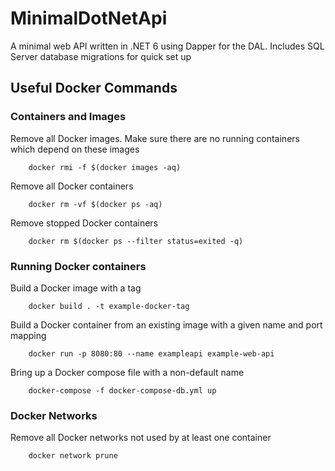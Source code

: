 # MinimalDotNetApi
A minimal web API written in .NET 6 using Dapper for the DAL. 
Includes SQL Server database migrations for quick set up

## Useful Docker Commands

### Containers and Images

Remove all Docker images. Make sure there are no running containers which depend on these images

```docker
	docker rmi -f $(docker images -aq)
```

Remove all Docker containers

```docker
	docker rm -vf $(docker ps -aq)
```

Remove stopped Docker containers

```docker
	docker rm $(docker ps --filter status=exited -q)
```

### Running Docker containers

Build a Docker image with a tag

```docker
	docker build . -t example-docker-tag
```

Build a Docker container from an existing image with a given name and port mapping

```docker
	docker run -p 8080:80 --name exampleapi example-web-api
```

Bring up a Docker compose file with a non-default name

```docker
	docker-compose -f docker-compose-db.yml up
```

### Docker Networks

Remove all Docker networks not used by at least one container

```docker
	docker network prune
```